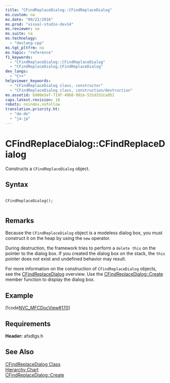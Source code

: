 ```yaml
---
title: "CFindReplaceDialog::CFindReplaceDialog"
ms.custom: na
ms.date: "09/22/2016"
ms.prod: "visual-studio-dev14"
ms.reviewer: na
ms.suite: na
ms.technology: 
  - "devlang-cpp"
ms.tgt_pltfrm: na
ms.topic: "reference"
f1_keywords: 
  - "CFindReplaceDialog::CFindReplaceDialog"
  - "CFindReplaceDialog.CFindReplaceDialog"
dev_langs: 
  - "C++"
helpviewer_keywords: 
  - "CFindReplaceDialog class, constructor"
  - "CFindReplaceDialog class, construction/destruction"
ms.assetid: b900e5ef-719f-49b0-992e-531d332ca951
caps.latest.revision: 18
robots: noindex,nofollow
translation.priority.ht: 
  - "de-de"
  - "ja-jp"
---
```

# CFindReplaceDialog::CFindReplaceDialog
Constructs a `CFindReplaceDialog` object.  
  
## Syntax  
  
```  
  
CFindReplaceDialog();  
  
```  
  
## Remarks  
 Because the `CFindReplaceDialog` object is a modeless dialog box, you must construct it on the heap by using the `new` operator.  
  
 During destruction, the framework tries to perform a `delete this` on the pointer to the dialog box. If you created the dialog box on the stack, the `this` pointer does not exist and undefined behavior may result.  
  
 For more information on the construction of `CFindReplaceDialog` objects, see the [CFindReplaceDialog](../vs140/cfindreplacedialog-class.md) overview. Use the [CFindReplaceDialog::Create](../vs140/cfindreplacedialog--create.md) member function to display the dialog box.  
  
## Example  
 [!code[NVC_MFCDocView#170](../vs140/codesnippet/CPP/cfindreplacedialog--cfindreplacedialog_1.cpp)]  
  
## Requirements  
 **Header:** afxdlgs.h  
  
## See Also  
 [CFindReplaceDialog Class](../vs140/cfindreplacedialog-class.md)   
 [Hierarchy Chart](../vs140/hierarchy-chart.md)   
 [CFindReplaceDialog::Create](../vs140/cfindreplacedialog--create.md)